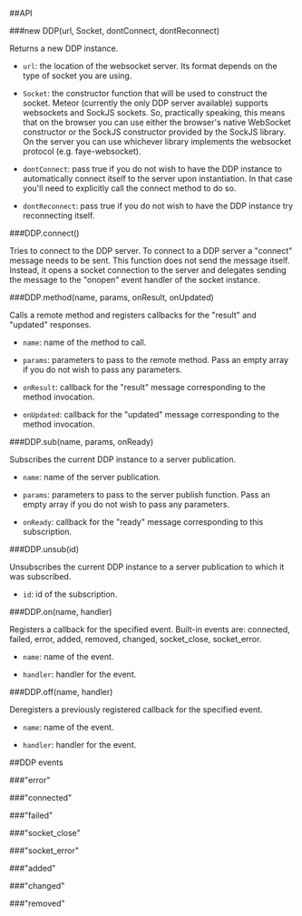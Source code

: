 ##API





###new DDP(url, Socket, dontConnect, dontReconnect)

Returns a new DDP instance.

- `url`: the location of the websocket server. Its
  format depends on the type of socket you are using.

- `Socket`: the constructor function that will be
  used to construct the socket. Meteor (currently the only
  DDP server available) supports websockets and SockJS
  sockets.  So, practically speaking, this means that on the
  browser you can use either the browser's native WebSocket
  constructor or the SockJS constructor provided by the
  SockJS library.  On the server you can use whichever
  library implements the websocket protocol (e.g.
  faye-websocket).

- `dontConnect`: pass true if you do not wish to have
  the DDP instance to automatically connect itself to the
  server upon instantiation.  In that case you'll need to
  explicitly call the connect method to do so.

- `dontReconnect`: pass true if you do not wish to
  have the DDP instance try reconnecting itself.





###DDP.connect()

Tries to connect to the DDP server.  To connect to a DDP
server a "connect" message needs to be sent.  This function
does not send the message itself.  Instead, it opens a
socket connection to the server and delegates sending the
message to the "onopen" event handler of the socket
instance.





###DDP.method(name, params, onResult, onUpdated)

Calls a remote method and registers callbacks for the
"result" and "updated" responses.

- `name`: name of the method to call.

- `params`: parameters to pass to the remote method. Pass an
  empty array if you do not wish to pass any parameters.

- `onResult`: callback for the "result" message
  corresponding to the method invocation.

- `onUpdated`: callback for the "updated" message
  corresponding to the method invocation.





###DDP.sub(name, params, onReady)

Subscribes the current DDP instance to a server publication.

- `name`: name of the server publication.

- `params`: parameters to pass to the server publish
  function. Pass an empty array if you do not wish to pass
  any parameters.

- `onReady`: callback for the "ready" message corresponding
  to this subscription.





###DDP.unsub(id)

Unsubscribes the current DDP instance to a server
publication to which it was subscribed.

- `id`: id of the subscription.





###DDP.on(name, handler)

Registers a callback for the specified event. Built-in
events are: connected, failed, error, added, removed,
changed, socket_close, socket_error.

- `name`: name of the event.

- `handler`: handler for the event.





###DDP.off(name, handler)

Deregisters a previously registered callback for the
specified event.

- `name`: name of the event.

- `handler`: handler for the event.





##DDP events

###"error"

###"connected"

###"failed"

###"socket_close"

###"socket_error"

###"added"

###"changed"

###"removed"
